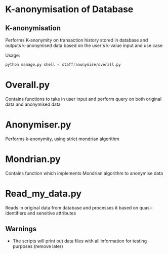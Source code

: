# K-anonymisation of Database

## K-anonymisation
Performs K-anonymity on transaction history stored in database and outputs k-anonymised data based on the user's k-value input and use case

Usage:
```python
python manage.py shell < staff/anonymise/overall.py
```

# Overall.py
Contains functions to take in user input and perform query on both original data and anonymised data

# Anonymiser.py
Performs k-anonymity, using strict mondrian algorithm

# Mondrian.py
Contains function which implements Mondrian algorithm to anonymise data

# Read_my_data.py
Reads in original data from database and processes it based on quasi-identifiers and sensitive attributes



## Warnings
* The scripts will print out data files with all information for testing purposes (remove later)